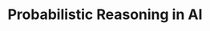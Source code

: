 ---
title:  Probabilistic Reasoning in AI
num: CS6730
authors: ["B Ravindran"]
categories: "iitm-electives"
tags: ["artificial intelligence", "graphical models", "probabilistic models", "probability theory", "machine learning"]
image: "probabilistic-reasoning-in-ai.jpg"
draft: false
---
